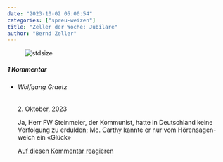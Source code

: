 ```yaml
---
date: "2023-10-02 05:00:54"
categories: ["spreu-weizen"]
title: "Zeller der Woche: Jubilare"
author: "Bernd Zeller"
---
```



<figure>
<img src="https://www.publicomag.com/wp-content/uploads/2023/09/Jubiliare-1320x931.jpg" alt=stdsize>
</figure>


<!--more-->
<h5 class="comments-h">
1 Kommentar </h5>
<ul class="commentlist">
<li class="comment even thread-even depth-1 clearfix" id="li-comment-120107">
<h6 class="author">Wolfgang Graetz</h6> <span class="date">2. Oktober, 2023</span>



Ja, Herr FW Steinmeier, der Kommunist, hatte in Deutschland keine Verfolgung zu erdulden; Mc. Carthy kannte er nur vom Hörensagen-welch ein «Glück»

<a rel="nofollow" class="comment-reply-link" href="#comment-120107" data-commentid="120107" data-postid="17808" data-belowelement="comment-120107" data-respondelement="respond" data-replyto="Antworte auf Wolfgang Graetz" aria-label="Antworte auf Wolfgang Graetz">Auf diesen Kommentar reagieren</a> 


</li>
</ul>
